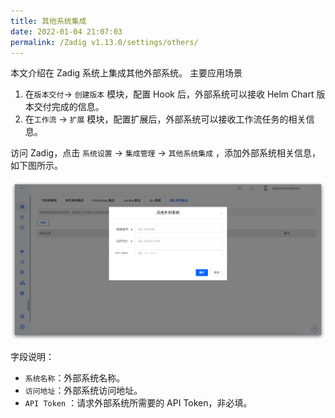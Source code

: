 ```yaml
---
title: 其他系统集成
date: 2022-01-04 21:07:03
permalink: /Zadig v1.13.0/settings/others/
---
```


本文介绍在 Zadig 系统上集成其他外部系统。
主要应用场景
1. 在`版本交付`-> `创建版本` 模块，配置 Hook 后，外部系统可以接收 Helm Chart 版本交付完成的信息。
2. 在`工作流` -> `扩展` 模块，配置扩展后，外部系统可以接收工作流任务的相关信息。

访问 Zadig，点击 `系统设置` -> `集成管理`  -> `其他系统集成` ，添加外部系统相关信息，如下图所示。

![add_external_systems](./_images/add_external_systems.png)

字段说明：

- `系统名称`：外部系统名称。
- `访问地址`：外部系统访问地址。
- `API Token` ：请求外部系统所需要的 API Token，非必填。